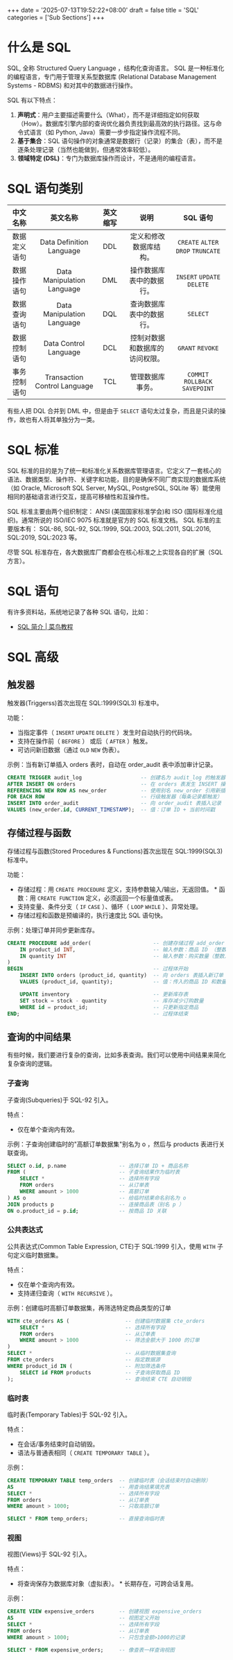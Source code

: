 +++
date = '2025-07-13T19:52:22+08:00'
draft = false
title = 'SQL'
categories = ['Sub Sections']
+++

# 什么是 SQL
SQL, 全称 Structured Query Language ，结构化查询语言。 SQL 是一种​​标准化的编程语言​​，专门用于​​管理关系型数据库​​ (Relational Database Management Systems - RDBMS) 和对其中的数据进行​​操作​​。

SQL 有以下特点：

1. **声明式**：​​用户主要​​描述需要什么​​（What），而不是详细指定​​如何获取​​（How）。数据库引擎内部的查询优化器负责找到最高效的执行路径。这与命令式语言（如 Python, Java）需要一步步指定操作流程不同。
1. **基于集合**：​​SQL 语句操作的对象通常是数据行（记录）的集合（表），而不是逐条处理记录（当然也能做到，但通常效率较低）。
1. **领域特定 (DSL)**：​​专门为数据库操作而设计，不是通用的编程语言。

# SQL 语句类别
| 中文名称 | 英文名称 | 英文缩写 | 说明 | SQL 语句 |
| :--: | :--: | :--: | :--: | :--: |
| 数据定义语句 | Data Definition Language | DDL |​ ​定义和修改数据库结构。 | `CREATE` `ALTER` `DROP` `TRUNCATE` |
| 数据操作语句 | Data Manipulation Language | DML |​ 操作数据库表中的数据行。 | `INSERT` `UPDATE` `DELETE` |
| 数据查询语句 | Data Manipulation Language | DQL |​ 查询数据库表中的数据行。 | `SELECT` |
| ​​数据控制语句 | Data Control Language | DCL |​ 控制对数据和数据库的访问权限。 | `GRANT` `REVOKE` |
| ​​事务控制语句 | Transaction Control Language | TCL |​ 管理数据库事务。 | `COMMIT` `ROLLBACK` `SAVEPOINT` |

有些人把 DQL 合并到 DML 中，但是由于 `SELECT` 语句太过复杂，而且是只读的操作，故也有人将其单独分为一类。

# SQL 标准
SQL 标准的目的是为了​​统一​​和​​标准化​​关系数据库管理语言。它定义了一套核心的语法、数据类型、操作符、关键字和功能，目的是确保不同厂商实现的数据库系统（如 Oracle, Microsoft SQL Server, MySQL, PostgreSQL, SQLite 等）能使用相同的基础语言进行交互，提高可移植性和互操作性。

SQL 标准主要由两个组织制定： ANSI (美国国家标准学会)和 ISO (国际标准化组织)。通常所说的 ​​ISO/IEC 9075​​ 标准就是官方的 SQL 标准文档。 SQL 标准的主要版本有： SQL-86, SQL-92, SQL:1999, SQL:2003, SQL:2011, SQL:2016, SQL:2019, SQL:2023 等。

尽管 SQL 标准存在，各大数据库厂商都会在核心标准之上实现各自的扩展（SQL 方言）。

# SQL 语句
有许多资料站，系统地记录了各种 SQL 语句，比如：

* [SQL 简介 | 菜鸟教程](https://www.runoob.com/sql/sql-intro.html)

# SQL 高级
## 触发器
触发器(Triggerss)首次出现在 SQL:1999(SQL3) 标准中。

功能：

* 当指定事件（ `INSERT` `UPDATE` `DELETE` ）发生时​​自动执行​​的代码块。
* 支持在操作​​前（ `BEFORE` ）​​ 或​​后（ `AFTER` ）​​ 触发。
* 可访问新旧数据（通过 `OLD` `NEW` 伪表）。

示例​​：当有新订单插入 orders 表时，自动在 order_audit 表中添加审计记录。

```SQL
CREATE TRIGGER audit_log                   -- 创建名为 audit_log 的触发器
AFTER INSERT ON orders                     -- 在 orders 表发生 INSERT 操作后触发
REFERENCING NEW ROW AS new_order           -- 使用别名 new_order 引用新插入的行
FOR EACH ROW                               -- 行级触发器（每条记录都触发）
INSERT INTO order_audit                    -- 向 order_audit 表插入记录
VALUES (new_order.id, CURRENT_TIMESTAMP);  -- 值：订单 ID + 当前时间戳
```

## 存储过程与函数
存储过程与函数(Stored Procedures & Functions)​首次出现在 SQL:1999(SQL3) 标准中。

功能：

* 存储过程：​​用 `CREATE PROCEDURE` 定义，支持参数输入/输出，无返回值。
​* ​函数：​​用 `CREATE FUNCTION` 定义，必须返回一个标量值或表。
* 支持变量、条件分支（ `IF` `CASE` ）、循环（ `LOOP` `WHILE` ）、异常处理。
* 存储过程和函数是预编译的，执行速度比 SQL 语句快。

示例：处理订单并同步更新库存。

```SQL
CREATE PROCEDURE add_order(                    -- 创建存储过程 add_order
    IN product_id INT,                         -- 输入参数：商品 ID （整数）
    IN quantity INT                            -- 输入参数：购买数量（整数）
)
BEGIN                                          -- 过程体开始
    INSERT INTO orders (product_id, quantity)  -- 向 orders 表插入新订单
    VALUES (product_id, quantity);             -- 值：传入的商品 ID 和数量

    UPDATE inventory                           -- 更新库存表
    SET stock = stock - quantity               -- 库存减少订购数量
    WHERE id = product_id;                     -- 只更新指定商品
END;                                           -- 过程体结束
```

## 查询的中间结果
有些时候，我们要进行复杂的查询，比如多表查询。我们可以使用中间结果来简化复杂查询的逻辑。

### 子查询
子查询(Subqueries)于 SQL-92​ 引入。

特点：
* 仅在​​单个查询​​内有效。

示例：子查询创建临时的"高额订单数据集"别名为 o ，然后与 products 表进行关联查询。

```SQL
SELECT o.id, p.name                 -- 选择订单 ID + 商品名称
FROM (                              -- 子查询结果作为临时表
    SELECT *                        -- 选择所有字段
    FROM orders                     -- 从订单表
    WHERE amount > 1000             -- 高额订单
) AS o                              -- 给临时结果命名别名为 o
JOIN products p                     -- 连接商品表（别名 p ）
ON o.product_id = p.id;             -- 按商品 ID 关联
```

### 公共表达式
公共表达式(Common Table Expression, CTE)于 SQL:1999​​ 引入，使用 `WITH` 子句定义临时数据集。

​​特点：​​

* 仅在​​单个查询​​内有效。
* 支持递归查询（ `WITH RECURSIVE` ）。

示例​：创建临时高额订单数据集，再筛选特定商品类型的订单

```SQL
WITH cte_orders AS (                  -- 创建临时数据集 cte_orders
    SELECT *                          -- 选择所有字段
    FROM orders                       -- 从订单表
    WHERE amount > 1000               -- 筛选金额大于 1000 的订单
)
SELECT *                              -- 从临时数据集查询
FROM cte_orders                       -- 指定数据源
WHERE product_id IN (                 -- 附加筛选条件
    SELECT id FROM products           -- 子查询获取商品 ID
);                                    -- 查询结束 CTE 自动销毁
```

### 临时表​
临时表(Temporary Tables)​于 ​​SQL-92​​ 引入。

​​特点：​​

* 在会话/事务结束时​​自动销毁​​。
* 语法与普通表相同（ `CREATE TEMPORARY TABLE` ）。

示例：

```SQL
CREATE TEMPORARY TABLE temp_orders  -- 创建临时表（会话结束时自动删除）
AS                                  -- 用查询结果填充表
SELECT *                            -- 选择所有字段
FROM orders                         -- 从订单表
WHERE amount > 1000;                -- 只取高额订单

SELECT * FROM temp_orders;          -- 直接查询临时表
```

### 视图
视图(Views)​于 ​​SQL-92​​ 引入。

​​特点：​​

* 将查询​​保存为数据库对象​​（虚拟表）。
​* ​长期存在​​，可跨会话复用。

示例：

```SQL
CREATE VIEW expensive_orders        -- 创建视图 expensive_orders
AS                                  -- 视图定义开始
SELECT *                            -- 选择所有字段
FROM orders                         -- 从订单表
WHERE amount > 1000;                -- 只包含金额>1000的记录

SELECT * FROM expensive_orders;     -- 像查表一样查询视图
```

